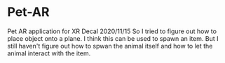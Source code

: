 # Pet-AR
Pet AR application for XR Decal
2020/11/15
  So I tried to figure out how to place object onto a plane. I think this can be used to spawn an item. But I still haven't figure out how to spwan the animal itself and how to let the animal interact with the item. 
